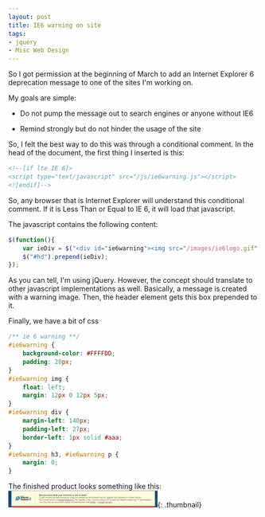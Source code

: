 ```yaml
---
layout: post
title: IE6 warning on site
tags:
- jquery
- Misc Web Design
---
```


So I got permission at the beginning of March to add an Internet Explorer 6 deprecation message to one of the sites I'm working on.

My goals are simple:




  * Do not pump the message out to search engines or anyone without IE6


  * Remind strongly but do not hinder the usage of the site



So, I felt the best way to do this was through a conditional comment.  In the head of the document, the first thing I inserted is this:


```html
<!--[if lte IE 6]>
<script type="text/javascript" src="/js/ie6warning.js"></script>
<![endif]-->    
```
    
    



So, any browser that is Internet Explorer will understand this conditional comment.  If it is Less Than or Equal to IE 6, it will load that javascript.

The javascript contains the following content:

    
```javascript
$(function(){
    var ieDiv = $("<div id="ie6warning"><img src="/images/ie6logo.gif" alt="ie"></img><div><h3>Did you know that your browser is out of date?</h3><p>To get the best possible experience using our website we recommend that you upgrade your browser to a newer version.<br></br>The current version is <a href="http://microsoft.com/ie">Internet Explorer 8</a>.  The upgrade is free.  <em>(If you're using a PC at work you should contact your IT administrator.)</em> You may also try some other popular Internet browsers like <a href="http://getfirefox.com">Firefox</a> or <a href="http://google.com/chrome">Google Chrome</a>.</div></div>");
    $("#hd").prepend(ieDiv);
});
```
    

As you can tell, I'm using jQuery.  However, the concept should translate to other javascript implementations as well.  Basically, a message is created with a warning image.  Then, the header element gets this box prepended to it.

Finally, we have a bit of css

```css
/** ie 6 warning **/
#ie6warning {
    background-color: #FFFFDD;
    padding: 20px;
}
#ie6warning img {
    float: left;
    margin: 12px 0 12px 5px;
}
#ie6warning div {
    margin-left: 140px;
    padding-left: 27px;
    border-left: 1px solid #aaa;
}
#ie6warning h3, #ie6warning p {
    margin: 0;
}
```
    



The finished product looks something like this:
[![](/uploads/2010/untitled-300x34.jpg)](/uploads/2010/untitled.jpg){: .thumbnail}
